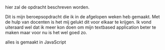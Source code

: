 hier zal de opdracht beschreven worden.

Dit is mijn beroepsopdracht die ik in de afgelopen weken heb gemaakt. Met de hulp van docenten is het mij gelukt dit voor elkaar te krijgen.
Ik vond uiteraard wel dat ik meer kon doen om mijn textbased application beter te maken maar voor nu is het wel goed zo.

alles is gemaakt in JavaScript
